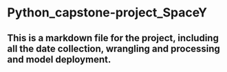 # Python_capstone-project_SpaceY

## This is a markdown file for the project, including all the date collection, wrangling and processing and model deployment. 
